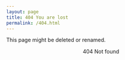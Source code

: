 ```yaml
---
layout: page
title: 404 You are lost
permalink: /404.html
---
```


This page might be deleted or renamed.

<center>
 404 Not found
<center/>
